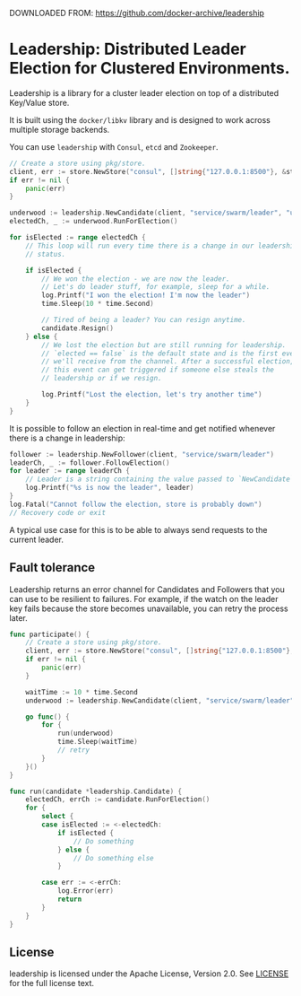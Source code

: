 DOWNLOADED FROM: https://github.com/docker-archive/leadership

# Leadership: Distributed Leader Election for Clustered Environments.

Leadership is a library for a cluster leader election on top of a distributed
Key/Value store.

It is built using the `docker/libkv` library and is designed to work across multiple
storage backends.

You can use `leadership` with `Consul`, `etcd` and `Zookeeper`.

```go
// Create a store using pkg/store.
client, err := store.NewStore("consul", []string{"127.0.0.1:8500"}, &store.Config{})
if err != nil {
	panic(err)
}

underwood := leadership.NewCandidate(client, "service/swarm/leader", "underwood", 15*time.Second)
electedCh, _ := underwood.RunForElection()

for isElected := range electedCh {
	// This loop will run every time there is a change in our leadership
	// status.

	if isElected {
		// We won the election - we are now the leader.
		// Let's do leader stuff, for example, sleep for a while.
		log.Printf("I won the election! I'm now the leader")
		time.Sleep(10 * time.Second)

		// Tired of being a leader? You can resign anytime.
		candidate.Resign()
	} else {
		// We lost the election but are still running for leadership.
		// `elected == false` is the default state and is the first event
		// we'll receive from the channel. After a successful election,
		// this event can get triggered if someone else steals the
		// leadership or if we resign.

		log.Printf("Lost the election, let's try another time")
	}
}
```

It is possible to follow an election in real-time and get notified whenever
there is a change in leadership:
```go
follower := leadership.NewFollower(client, "service/swarm/leader")
leaderCh, _ := follower.FollowElection()
for leader := range leaderCh {
	// Leader is a string containing the value passed to `NewCandidate`.
	log.Printf("%s is now the leader", leader)
}
log.Fatal("Cannot follow the election, store is probably down")
// Recovery code or exit
```

A typical use case for this is to be able to always send requests to the current
leader.

## Fault tolerance

Leadership returns an error channel for Candidates and Followers that you can use
to be resilient to failures. For example, if the watch on the leader key fails
because the store becomes unavailable, you can retry the process later.

```go
func participate() {
    // Create a store using pkg/store.
    client, err := store.NewStore("consul", []string{"127.0.0.1:8500"}, &store.Config{})
    if err != nil {
        panic(err)
    }

    waitTime := 10 * time.Second
    underwood := leadership.NewCandidate(client, "service/swarm/leader", "underwood", 15*time.Second)

    go func() {
        for {
            run(underwood)
            time.Sleep(waitTime)
            // retry
        }
    }()
}

func run(candidate *leadership.Candidate) {
    electedCh, errCh := candidate.RunForElection()
    for {
        select {
        case isElected := <-electedCh:
            if isElected {
                // Do something
            } else {
                // Do something else
            }

        case err := <-errCh:
            log.Error(err)
            return
        }
    }
}
```

## License

leadership is licensed under the Apache License, Version 2.0. See [LICENSE](LICENSE) for the full license text.
